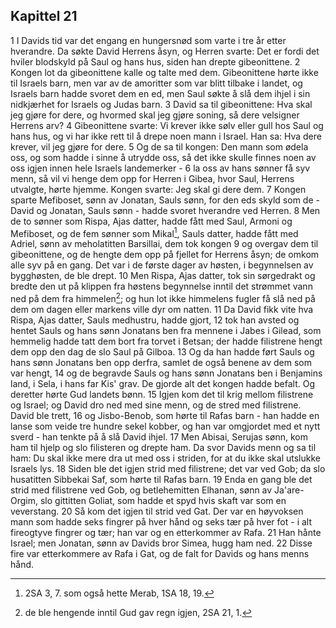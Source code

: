 ## Kapittel 21

1 I Davids tid var det engang en hungersnød som varte i tre år etter hverandre. Da søkte David Herrens åsyn, og Herren svarte: Det er fordi det hviler blodskyld på Saul og hans hus, siden han drepte gibeonittene.
2 Kongen lot da gibeonittene kalle og talte med dem. Gibeonittene hørte ikke til Israels barn, men var av de amoritter som var blitt tilbake i landet, og Israels barn hadde svoret dem en ed, men Saul søkte å slå dem ihjel i sin nidkjærhet for Israels og Judas barn.
3 David sa til gibeonittene: Hva skal jeg gjøre for dere, og hvormed skal jeg gjøre soning, så dere velsigner Herrens arv?
4 Gibeonittene svarte: Vi krever ikke sølv eller gull hos Saul og hans hus, og vi har ikke rett til å drepe noen mann i Israel. Han sa: Hva dere krever, vil jeg gjøre for dere.
5 Og de sa til kongen: Den mann som ødela oss, og som hadde i sinne å utrydde oss, så det ikke skulle finnes noen av oss igjen innen hele Israels landemerker -
6 la oss av hans sønner få syv menn, så vil vi henge dem opp for Herren i Gibea, hvor Saul, Herrens utvalgte, hørte hjemme. Kongen svarte: Jeg skal gi dere dem.
7 Kongen sparte Mefiboset, sønn av Jonatan, Sauls sønn, for den eds skyld som de - David og Jonatan, Sauls sønn - hadde svoret hverandre ved Herren.
8 Men de to sønner som Rispa, Ajas datter, hadde fått med Saul, Armoni og Mefiboset, og de fem sønner som Mikal[^1], Sauls datter, hadde fått med Adriel, sønn av meholatitten Barsillai, dem tok kongen
9 og overgav dem til gibeonittene, og de hengte dem opp på fjellet for Herrens åsyn; de omkom alle syv på en gang. Det var i de første dager av høsten, i begynnelsen av bygghøsten, de ble drept.
10 Men Rispa, Ajas datter, tok sin sørgedrakt og bredte den ut på klippen fra høstens begynnelse inntil det strømmet vann ned på dem fra himmelen[^2]; og hun lot ikke himmelens fugler få slå ned på dem om dagen eller markens ville dyr om natten.
11 Da David fikk vite hva Rispa, Ajas datter, Sauls medhustru, hadde gjort,
12 tok han avsted og hentet Sauls og hans sønn Jonatans ben fra mennene i Jabes i Gilead, som hemmelig hadde tatt dem bort fra torvet i Betsan; der hadde filistrene hengt dem opp den dag de slo Saul på Gilboa.
13 Og da han hadde ført Sauls og hans sønn Jonatans ben opp derfra, samlet de også benene av dem som var hengt,
14 og de begravde Sauls og hans sønn Jonatans ben i Benjamins land, i Sela, i hans far Kis' grav. De gjorde alt det kongen hadde befalt. Og deretter hørte Gud landets bønn.
15 Igjen kom det til krig mellom filistrene og Israel; og David dro ned med sine menn, og de stred med filistrene. David ble trett,
16 og Jisbo-Benob, som hørte til Rafas barn - han hadde en lanse som veide tre hundre sekel kobber, og han var omgjordet med et nytt sverd - han tenkte på å slå David ihjel.
17 Men Abisai, Serujas sønn, kom ham til hjelp og slo filisteren og drepte ham. Da svor Davids menn og sa til ham: Du skal ikke mere dra ut med oss i striden, for at du ikke skal utslukke Israels lys.
18 Siden ble det igjen strid med filistrene; det var ved Gob; da slo husatitten Sibbekai Saf, som hørte til Rafas barn.
19 Enda en gang ble det strid med filistrene ved Gob, og betlehemitten Elhanan, sønn av Ja'are-Orgim, slo gittitten Goliat, som hadde et spyd hvis skaft var som en veverstang.
20 Så kom det igjen til strid ved Gat. Der var en høyvoksen mann som hadde seks fingrer på hver hånd og seks tær på hver fot - i alt fireogtyve fingrer og tær; han var og en etterkommer av Rafa.
21 Han hånte Israel; men Jonatan, sønn av Davids bror Simea, hugg ham ned.
22 Disse fire var etterkommere av Rafa i Gat, og de falt for Davids og hans menns hånd.

[^1]:  2SA 3, 7. som også hette Merab, 1SA 18, 19.
[^2]:  de ble hengende inntil Gud gav regn igjen, 2SA 21, 1.
